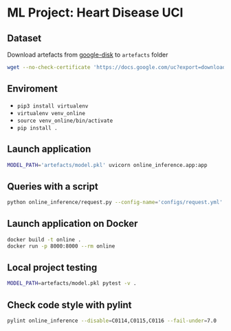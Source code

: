 # ML Project: Heart Disease UCI

## Dataset
Download artefacts from [google-disk](https://drive.google.com/file/d/1NQrmECZzrwe_00aRVLDg4v1dkL4Hku5m/view?usp=sharing) to `artefacts` folder
```bash
wget --no-check-certificate 'https://docs.google.com/uc?export=download&id=1NQrmECZzrwe_00aRVLDg4v1dkL4Hku5m' -O artefacts.zip && unzip artefacts.zip
```

## Enviroment
* `pip3 install virtualenv`
* `virtualenv venv_online` 
* `source venv_online/bin/activate`
* `pip install .`

## Launch application

```bash
MODEL_PATH='artefacts/model.pkl' uvicorn online_inference.app:app
```

## Queries with a script

```bash
python online_inference/request.py --config-name='configs/request.yml'
```

## Launch application on Docker

```bash
docker build -t online .
docker run -p 8000:8000 --rm online
```

## Local project testing
```bash
MODEL_PATH=artefacts/model.pkl pytest -v .
```

## Check code style with pylint
```bash
pylint online_inference --disable=C0114,C0115,C0116 --fail-under=7.0
```
